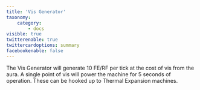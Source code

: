 ```yaml
---
title: 'Vis Generator'
taxonomy:
    category:
        - docs
visible: true
twitterenable: true
twittercardoptions: summary
facebookenable: false
---
```


The Vis Generator will generate 10 FE/RF per tick at the cost of vis from the aura. A single point of vis will power the machine for 5 seconds of operation. These can be hooked up to Thermal Expansion machines.